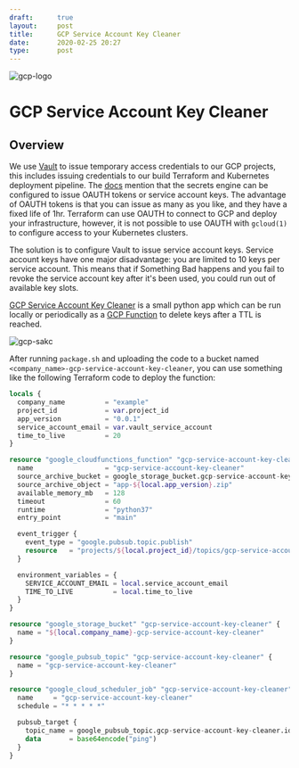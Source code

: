 ```yaml
---
draft:      true
layout:     post
title:      GCP Service Account Key Cleaner
date:       2020-02-25 20:27
type:       post
---
```


![gcp-logo](https://raw.githubusercontent.com/roobert/roobert.github.io/master/images/gcp-heart-vault.png)

# GCP Service Account Key Cleaner

## Overview


We use [Vault](https://www.vaultproject.io/) to issue temporary access credentials to our GCP projects, this includes issuing credentials to our build Terraform and Kubernetes deployment pipeline. The [docs](https://www.vaultproject.io/docs/secrets/gcp/index.html#things-to-note) mention that the secrets engine can be configured to issue OAUTH tokens or service account keys. The advantage of OAUTH tokens is that you can issue as many as you like, and they have a fixed life of 1hr. Terraform can use OAUTH to connect to GCP and deploy your infrastructure, however, it is not possible to use OAUTH with `gcloud(1)` to configure access to your Kubernetes clusters.

The solution is to configure Vault to issue service account keys. Service account keys have one major disadvantage: you are limited to 10 keys per service account. This means that if Something Bad happens and you fail to revoke the service account key after it's been used, you could run out of available key slots.

[GCP Service Account Key Cleaner](https://github.com/roobert/gcp-service-account-key-cleaner) is a small python app which can be run locally or periodically as a [GCP Function](https://cloud.google.com/functions) to delete keys after a TTL is reached.

![gcp-sakc](https://raw.githubusercontent.com/roobert/roobert.github.io/master/images/gcp-function-sakc.png)

After running `package.sh` and uploading the code to a bucket named `<company_name>-gcp-service-account-key-cleaner`, you can use something like the following Terraform code to deploy the function:

```terraform
locals {
  company_name          = "example"
  project_id            = var.project_id
  app_version           = "0.0.1"
  service_account_email = var.vault_service_account
  time_to_live          = 20
}

resource "google_cloudfunctions_function" "gcp-service-account-key-cleaner" {
  name                  = "gcp-service-account-key-cleaner"
  source_archive_bucket = google_storage_bucket.gcp-service-account-key-cleaner.name
  source_archive_object = "app-${local.app_version}.zip"
  available_memory_mb   = 128
  timeout               = 60
  runtime               = "python37"
  entry_point           = "main"

  event_trigger {
    event_type = "google.pubsub.topic.publish"
    resource   = "projects/${local.project_id}/topics/gcp-service-account-key-cleaner"
  }

  environment_variables = {
    SERVICE_ACCOUNT_EMAIL = local.service_account_email
    TIME_TO_LIVE          = local.time_to_live
  }
}

resource "google_storage_bucket" "gcp-service-account-key-cleaner" {
  name = "${local.company_name}-gcp-service-account-key-cleaner"
}

resource "google_pubsub_topic" "gcp-service-account-key-cleaner" {
  name = "gcp-service-account-key-cleaner"
}

resource "google_cloud_scheduler_job" "gcp-service-account-key-cleaner" {
  name     = "gcp-service-account-key-cleaner"
  schedule = "* * * * *"

  pubsub_target {
    topic_name = google_pubsub_topic.gcp-service-account-key-cleaner.id
    data       = base64encode("ping")
  }
}
```
